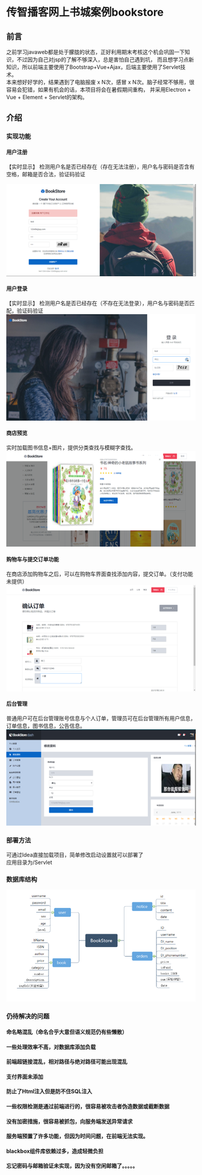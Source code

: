 # 传智播客网上书城案例bookstore
## 前言
之前学习javaweb都是处于朦胧的状态，正好利用期末考核这个机会巩固一下知识，不过因为自己对jsp的了解不够深入，总是害怕自己遇到坑，
而且想学习点新知识，所以前端主要使用了Bootstrap+Vue+Ajax，后端主要使用了Servlet技术。<br>
本来想好好学的，结果遇到了电脑报废 x N次，感冒 x N次。脑子经常不够用，很容易会犯错，如果有机会的话，本项目将会在暑假期间重构，
并采用Electron + Vue + Element + Servlet的架构。
## 介绍
### 实现功能
#### 用户注册
【实时显示】 检测用户名是否已经存在（存在无法注册），用户名与密码是否含有空格，邮箱是否合法，验证码验证<br><br>
![sign-up](https://github.com/zyb1012132407/bookstore/blob/master/demo/09.png) <br>
#### 用户登录
【实时显示】 检测用户名是否已经存在（不存在无法登录），用户名与密码是否匹配，验证码验证
![sign-in](https://github.com/zyb1012132407/bookstore/blob/master/demo/07.png) <br>
#### 商店预览
实时加载图书信息+图片，提供分类查找与模糊字查找。
![sign-in](https://github.com/zyb1012132407/bookstore/blob/master/demo/05.png) <br>
#### 购物车与提交订单功能
在商店添加购物车之后，可以在购物车界面查找添加内容，提交订单。（支付功能未提供）
![sign-in](https://github.com/zyb1012132407/bookstore/blob/master/demo/08.png) <br>
#### 后台管理
普通用户可在后台管理账号信息与个人订单，管理员可在后台管理所有用户信息，订单信息，图书信息，公告信息。
![sign-in](https://github.com/zyb1012132407/bookstore/blob/master/demo/02.png) <br>
### 部署方法
可通过Idea直接加载项目，简单修改启动设置就可以部署了 <br>
应用目录为/Servlet
### 数据库结构
![sign-in](https://github.com/zyb1012132407/bookstore/blob/master/demo/database.png) <br>
### 仍待解决的问题
#### 命名略混乱（命名合乎大意但语义规范仍有些懒散）
#### 一些处理效率不高，对数据库添加负载
#### 前端超链接混乱，相对路径与绝对路径可能出现混乱
#### 支付界面未添加
#### 防止了Html注入但是防不住SQL注入
#### 一些权限检测是通过前端进行的，很容易被攻击者伪造数据或截断数据
#### 没有加密措施，很容易被抓包，向服务端发送异常请求
#### 服务端预置了许多功能，但因为时间问题，在前端无法实现。
#### blackbox组件库依赖过多，造成轻微负担
#### 忘记密码与邮箱验证未实现，因为没有空闲邮箱了。。。。。

